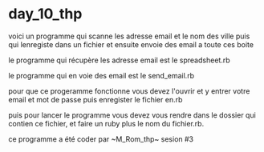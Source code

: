 # day_10_thp

voici un programme qui scanne les adresse email et le nom des ville puis qui lenregiste dans un fichier et ensuite envoie des email 
a toute ces boite 

le programme qui récupère les adresse email est le spreadsheet.rb

le programme qui en voie des email est le send_email.rb

pour que ce progeramme fonctionne vous devez l'ouvrir et y entrer votre email et mot de passe puis enregister le fichier en.rb

puis pour lancer le programme vous devez vous rendre dans le dossier qui contien ce fichier,
et faire un ruby plus le nom du fichier.rb.

ce programme a été coder par ~M_Rom_thp~ sesion #3
